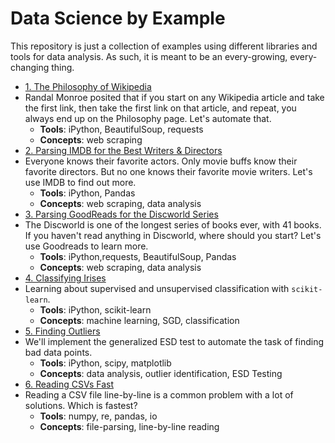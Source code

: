 # Data Science by Example

This repository is just a collection of examples using different libraries and tools for data analysis. As such, it is meant to be an every-growing, every-changing thing.

 * [1. The Philosophy of Wikipedia](examples/1_philosphy_of_wikipedia/RESULTS.md)
  * Randal Monroe posited that if you start on any Wikipedia article and take the first link, then take the first link on that article, and repeat, you always end up on the Philosophy page. Let's automate that.
    * **Tools**: iPython, BeautifulSoup, requests
    * **Concepts**: web scraping
 * [2. Parsing IMDB for the Best Writers & Directors](examples/2_imdb_writers_directors/RESULTS.md)
  * Everyone knows their favorite actors. Only movie buffs know their favorite directors. But no one knows their favorite movie writers. Let's use IMDB to find out more.
    * **Tools**: iPython, Pandas
    * **Concepts**: web scraping, data analysis
 * [3. Parsing GoodReads for the Discworld Series](examples/3_discworld_on_goodreads/RESULTS.md)
  * The Discworld is one of the longest series of books ever, with 41 books. If you haven't read anything in Discworld, where should you start? Let's use Goodreads to learn more.
    * **Tools**: iPython,requests, BeautifulSoup, Pandas
    * **Concepts**: web scraping, data analysis
 * [4. Classifying Irises](examples/4_classifying_irisses/RESULTS.md)
  * Learning about supervised and unsupervised classification with `scikit-learn`.
    * **Tools**: iPython, scikit-learn
    * **Concepts**: machine learning, SGD, classification
 * [5. Finding Outliers](examples/5_outliers/RESULTS.md)
  * We'll implement the generalized ESD test to automate the task of finding bad data points.
    * **Tools**: iPython, scipy, matplotlib
    * **Concepts**: data analysis, outlier identification, ESD Testing
 * [6. Reading CSVs Fast](examples/6_reading_csv/RESULTS.md)
  * Reading a CSV file line-by-line is a common problem with a lot of solutions. Which is fastest?
    * **Tools**: numpy, re, pandas, io
    * **Concepts**: file-parsing, line-by-line reading
